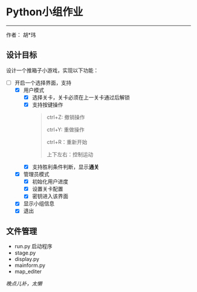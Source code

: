# Python小组作业
---
作者： 胡*玮

## 设计目标
设计一个推箱子小游戏，实现以下功能：
* [ ] 开启一个选择界面，支持
  * [x] 用户模式
    * [x] 选择关卡，关卡必须在上一关卡通过后解锁
    * [x] 支持按键操作
      >  ctrl+Z: 撤销操作
      > 
      >  ctrl+Y: 重做操作
      > 
      >  ctrl+R：重新开始
      > 
      >  上下左右：控制运动
    * [x] 支持胜利条件判断，显示**通关**

  * [x] 管理员模式
    * [x] 初始化用户进度
    * [x] 设置关卡配置
    * [x] 密钥进入该界面
       
  * [x] 显示小组信息
  * [x] 退出
     
## 文件管理
* run.py
  启动程序
* stage.py
* display.py
* mainform.py
* map_editer
  
*晚点儿补，太懒*







